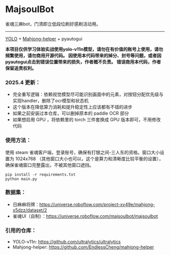 # MajsoulBot

雀魂三麻bot，门清即立低段位刷好感刷活动用。

---

[YOLO](https://github.com/ultralytics/ultralytics) + [Mahjong-helper](https://github.com/EndlessCheng/mahjong-helper) + pyautogui

**本项目仅供学习体验实战使用yolo-v11n模型，请勿在有价值的账号上使用，请勿频繁使用，请勿商用开源代码。 因使用本代码带来的掉分、封号等问题，或者因pyautogui点击到错误位置带来的损失，作者概不负责。 错误商用本代码，作者保留追责权利。**

### 2025.4 更新：

+ 完全重写逻辑：依赖视觉模型尽可能识别画面中的元素，对按钮分配优先级与实现handler，删除了ocr模型和状态机
+ 这个版本在降低算力消耗和提升稳定性上应该都有不错的进步
+ 如果之前安装过本仓库，可以删掉原本的 paddle OCR 部分
+ 如果想启用 GPU ，将依赖里的 torch 三件套换成 GPU 版本即可，不用修改代码

### 使用方法：

使用 steam 雀魂客户端，登录账号，确保有打银之间-三人东的资格。窗口大小设置为 1024x768 （其他窗口大小也可以，这个是算力和清晰度比较平衡的设置），确保雀魂窗口完整露出，不被其他窗口遮挡。

```commandline
pip install -r requirements.txt
python main.py
```

### 数据集：

+ 日麻麻将牌：https://universe.roboflow.com/project-xv49e/mahjong-x5dzz/dataset/2
+ 雀魂UI（自制）：https://universe.roboflow.com/majsoulbot/majsoulbot

### 引用的仓库：

+ YOLO-v11n: https://github.com/ultralytics/ultralytics
+ Mahjong-helper: https://github.com/EndlessCheng/mahjong-helper
